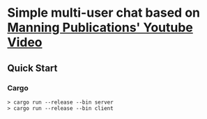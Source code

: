 # Simple multi-user chat based on [Manning Publications' Youtube Video](https://www.youtube.com/watch?v=T2mWg91sx-o)

## Quick Start

### Cargo

```console
> cargo run --release --bin server
> cargo run --release --bin client
```